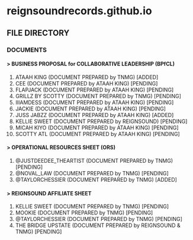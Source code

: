 # reignsoundrecords.github.io

## FILE DIRECTORY

### DOCUMENTS

#### > BUSINESS PROPOSAL for COLLABORATIVE LEADERSHIP (BPfCL)

1. ATAAH KING (DOCUMENT PREPARED by TNMG) [ADDED]
2. CEE (DOCUMENT PREPARED by ATAAH KING) [PENDING]
3. FLAPJACK (DOCUMENT PREPARED by ATAAH KING) [PENDING]
4. GRILLZ BY SCOTTY (DOCUMENT PREPARED by TNMG) [PENDING]
5. IIIAMDESS (DOCUMENT PREPARED by ATAAH KING) [PENDING]
6. JACKIE (DOCUMENT PREPARED by ATAAH KING) [PENDING]
7. JUSS JABZZ (DOCUMENT PREPARED by ATAAH KING) [ADDED]
8. KELLIE SWEET (DOCUMENT PREPARED by REIGNSOUND) [PENDING]
9. MICAH KIYO (DOCUMENT PREPARED by ATAAH KING) [PENDING]
10. SCOTTY ATL (DOCUMENT PREPARED by ATAAH KING) [PENDING]


#### > OPERATIONAL RESOURCES SHEET (ORS)

1. @JUSTDEEDEE_THEARTIST (DOCUMENT PREPARED by TNMG) [PENDING]
2. @NOVAL_LAW (DOCUMENT PREPARED by TNMG) [PENDING]
3. @TAYLORCHESSIER (DOCUMENT PREPARED by TNMG) [ADDED]

#### > REIGNSOUND AFFILIATE SHEET

1. KELLIE SWEET (DOCUMENT PREPARED by TNMG) [PENDING]
2. MOOKIE (DOCUMENT PREPARED by TNMG) [PENDING]
3. @TAYLORCHESSIER (DOCUMENT PREPARED by TNMG) [PENDING]
4. THE BRIDGE UPSTATE (DOCUMENT PREPARED by REIGNSOUND & TNMG) [PENDING]